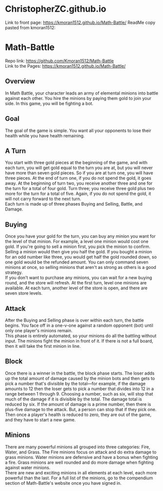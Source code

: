 # ChristopherZC.github.io

Link to front page: https://kmoran1512.github.io/Math-Battle/
ReadMe copy pasted from kmoran1512:

# Math-Battle

Repo link: https://github.com/Kmoran1512/Math-Battle <br/>
Link to the Pages: https://kmoran1512.github.io/Math-Battle/

## Overview
  
  In Math Battle, your character leads an army of elemental minions into battle against each other. You hire the minions by paying them gold to join your side. In this game, you will be fighting a bot. 
  
## Goal
  
  The goal of the game is simple. You want all your opponents to lose their health while you have health remaining. 

## A Turn

  You start with three gold pieces at the beginning of the game, and with each turn, you will get gold equal to the turn you are at, but you will never have more than seven gold pieces.  So if you are at turn one, you will have three pieces. At the end of turn one, if you do not spend the gold, it goes away.  At the beginning of turn two, you receive another three and one for the turn for a total of four gold.  Turn three; you receive three gold plus two more for the turn for a total of five. Again, if you do not spend the gold, it will not carry forward to the next turn.<br/>
  Each turn is made up of three phases Buying and Selling, Battle, and Damage.

## Buying

 Once you have your gold for the turn, you can buy any minion you want for the level of that minion. For example, a level one minion would cost one gold. If you're going to sell a minion first, you pick the minion to confirm. Selling a minion would then give you half the gold. If you bought a minion for an odd number like three, you would get half the gold rounded down, so one gold would be the refunded amount. You can only command seven minions at once, so selling minions that aren't as strong as others is a good strategy.<br/>
  If you don't want to purchase any minions, you can wait for a new buying round, and the store will refresh. At the first turn, level one minions are available. At each turn, another level of the store is open, and there are seven store levels. 


## Attack

  After the Buying and Selling phase is over within each turn, the battle begins. You face off in a one-v-one against a random opponent (bot) until only one player's minions remain.<br/>
  This phase is entirely automated, so your minions do all the battling without input. The minions fight the minion in front of it. If there is not a full board, then it will take the first minion in line. 

## Block

  Once there is a winner in the battle, the block phase starts. The loser adds up the total amount of damage caused by the minion bots and then gets to pick a number that's divisible by the total—for example, if the damage amounts to 12 then the loser gets to pick a number that divides into 12 in a range between 1 through 9. Choosing a number, such as six, will stop that much of the damage if it is divisible by the total. The damage total is reduced by six. If the amount of damage is a prime number, then there is plus-five damage to the attack. But, a person can stop that if they pick one. Then once a player's health is reduced to zero, they are out of the game, and they have to start a new game.

## Minions

  There are many powerful minions all grouped into three categories: Fire, Water, and Grass. The Fire minions focus on attack and do extra damage to grass minions. Water minions are defensive and have a bonus when fighting a fire. Grass minions are well rounded and do more damage when fighting against water minions.<br/>
  There are new and exciting minions in all elements at each level, each more powerful than the last. For a full list of the minions, go to the compendium section of Math-Battle's website once you have signed in.

